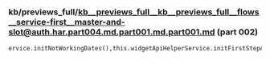 ### kb/previews_full/kb__previews_full__kb__previews_full__flows__service-first__master-and-slot@auth.har.part004.md.part001.md.part001.md (part 002)

```md
ervice.initNotWorkingDates(),this.widgetApiHelperService.initFirstStepAlways(!!this.currentBookform.group_id),this.tracking.tra
```

```
